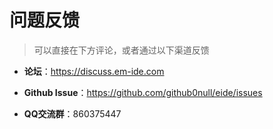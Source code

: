 # 问题反馈

> 可以直接在下方评论，或者通过以下渠道反馈

- **论坛**：https://discuss.em-ide.com

- **Github Issue**：https://github.com/github0null/eide/issues

- **QQ交流群**：860375447

